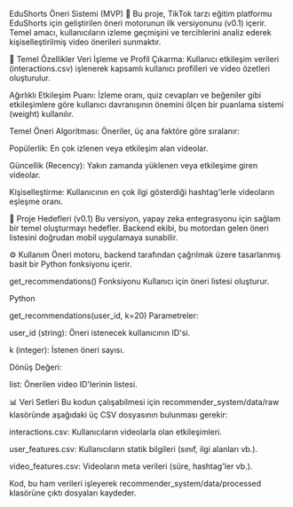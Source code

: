 EduShorts Öneri Sistemi (MVP) 🧠
Bu proje, TikTok tarzı eğitim platformu EduShorts için geliştirilen öneri motorunun ilk versiyonunu (v0.1) içerir. Temel amacı, kullanıcıların izleme geçmişini ve tercihlerini analiz ederek kişiselleştirilmiş video önerileri sunmaktır.

🚀 Temel Özellikler
Veri İşleme ve Profil Çıkarma: Kullanıcı etkileşim verileri (interactions.csv) işlenerek kapsamlı kullanıcı profilleri ve video özetleri oluşturulur.

Ağırlıklı Etkileşim Puanı: İzleme oranı, quiz cevapları ve beğeniler gibi etkileşimlere göre kullanıcı davranışının önemini ölçen bir puanlama sistemi (weight) kullanılır.

Temel Öneri Algoritması: Öneriler, üç ana faktöre göre sıralanır:

Popülerlik: En çok izlenen veya etkileşim alan videolar.

Güncellik (Recency): Yakın zamanda yüklenen veya etkileşime giren videolar.

Kişiselleştirme: Kullanıcının en çok ilgi gösterdiği hashtag'lerle videoların eşleşme oranı.

🎯 Proje Hedefleri (v0.1)
Bu versiyon, yapay zeka entegrasyonu için sağlam bir temel oluşturmayı hedefler. Backend ekibi, bu motordan gelen öneri listesini doğrudan mobil uygulamaya sunabilir.

⚙️ Kullanım
Öneri motoru, backend tarafından çağrılmak üzere tasarlanmış basit bir Python fonksiyonu içerir.

get_recommendations() Fonksiyonu
Kullanıcı için öneri listesi oluşturur.

Python

get_recommendations(user_id, k=20)
Parametreler:

user_id (string): Öneri istenecek kullanıcının ID'si.

k (integer): İstenen öneri sayısı.

Dönüş Değeri:

list: Önerilen video ID'lerinin listesi.

📊 Veri Setleri
Bu kodun çalışabilmesi için recommender_system/data/raw klasöründe aşağıdaki üç CSV dosyasının bulunması gerekir:

interactions.csv: Kullanıcıların videolarla olan etkileşimleri.

user_features.csv: Kullanıcıların statik bilgileri (sınıf, ilgi alanları vb.).

video_features.csv: Videoların meta verileri (süre, hashtag'ler vb.).

Kod, bu ham verileri işleyerek recommender_system/data/processed klasörüne çıktı dosyaları kaydeder.
